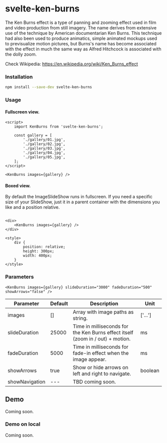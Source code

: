 # svelte-ken-burns
The Ken Burns effect is a type of panning and zooming effect used in film and video production from still imagery. The name derives from extensive use of the technique by American documentarian Ken Burns. This technique had also been used to produce animatics, simple animated mockups used to previsualize motion pictures, but Burns's name has become associated with the effect in much the same way as Alfred Hitchcock is associated with the dolly zoom.

Check Wikipedia: https://en.wikipedia.org/wiki/Ken_Burns_effect

### Installation

```sh
npm install --save-dev svelte-ken-burns
```

### Usage
#### Fullscreen view.
```svelte
<script>
    import KenBurns from 'svelte-ken-burns';
    
    const gallery = [
        './gallery/01.jpg',
        './gallery/02.jpg',
        './gallery/03.jpg',
        './gallery/04.jpg',
        './gallery/05.jpg',
    ];
</script>

<KenBurns images={gallery} />

```

#### Boxed view.
By default the ImageSlideShow runs in fullscreen. If you need a specific size of your SlideShow, just it in a parent container with the dimensions you like and a position relative.

```svelte

<div>
    <KenBurns images={gallery} />
</div>

<style>
    div {
        position: relative;
        height: 300px;
        width: 400px;
    }
</style>

```
### Parameters

```svelte
<KenBurns images={gallery} slideDuration="3000" fadeDuration="500" showArrows="false" />
```

| Parameter | Default | Description | Unit |
| --- | --- | --- | --- |
| images | [] | Array with image paths as string. | ['...'] |
| slideDuration | 25000 | Time in milliseconds for the Ken Burns effect itself (zoom in / out) + motion. | ms |
| fadeDuration | 5000 | Time in milliseconds for fade-in effect when the image appear. | ms |
| showArrows | true | Show or hide arrows on left and right to navigate. | boolean |
| showNavigation | --- | TBD coming soon.

## Demo
Coming soon.

### Demo on local

Coming soon.
